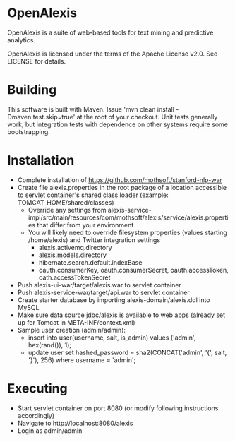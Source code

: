 OpenAlexis
================

OpenAlexis is a suite of web-based tools for text mining and predictive analytics.

OpenAlexis is licensed under the terms of the Apache License v2.0. See LICENSE for details.

Building
==============
This software is built with Maven. Issue 'mvn clean install -Dmaven.test.skip=true' at the root of your checkout. Unit tests generally work, but integration tests with dependence on other systems require some bootstrapping.

Installation
==============
* Complete installation of https://github.com/mothsoft/stanford-nlp-war
* Create file alexis.properties in the root package of a location accessible to servlet container's shared class loader (example: TOMCAT_HOME/shared/classes)
    * Override any settings from alexis-service-impl/src/main/resources/com/mothsoft/alexis/service/alexis.properties that differ from your environment
    * You will likely need to override filesystem properties (values starting /home/alexis) and Twitter integration settings
        * alexis.activemq.directory
        * alexis.models.directory
        * hibernate.search.default.indexBase
        * oauth.consumerKey, oauth.consumerSecret, oauth.accessToken, oath.accessTokenSecret
* Push alexis-ui-war/target/alexis.war to servlet container
* Push alexis-service-war/target/api.war to servlet container
* Create starter database by importing alexis-domain/alexis.ddl into MySQL
* Make sure data source jdbc/alexis is available to web apps (already set up for Tomcat in META-INF/context.xml)
* Sample user creation (admin/admin): 
    * insert into user(username, salt, is_admin) values ('admin', hex(rand()), 1);
    * update user set hashed_password = sha2(CONCAT('admin', '{', salt, '}'), 256) where username = 'admin';

Executing
=============
* Start servlet container on port 8080 (or modify following instructions accordingly)
* Navigate to http://localhost:8080/alexis
* Login as admin/admin
